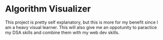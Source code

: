# Algorithm Visualizer 
This project is pretty self explanatory, but this is more for my benefit since I am a heavy visual learner. This will also give me an oppotunity to paractice my DSA skills and combine
them with my web dev skills. 